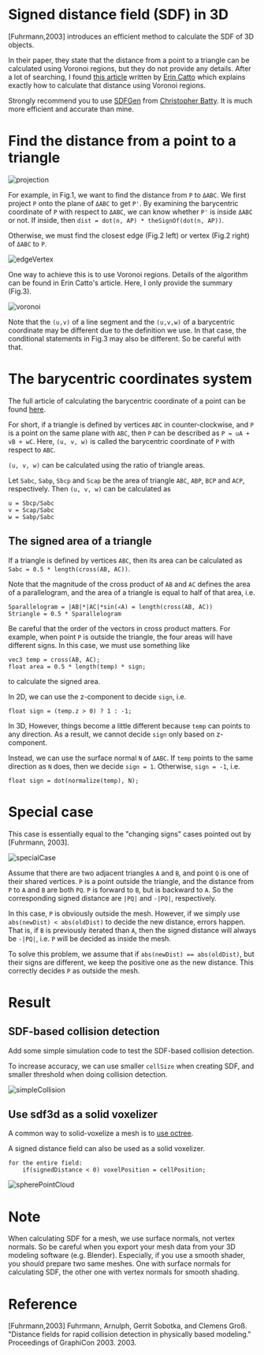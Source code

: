 # Signed distance field (SDF) in 3D
[Fuhrmann,2003] introduces an efficient method to calculate the SDF of 3D objects.

In their paper, they state that the distance from a point to a triangle can be calculated using Voronoi regions, but they do not provide any details.
After a lot of searching, I found [this article](http://twvideo01.ubm-us.net/o1/vault/gdc10/slides/Catto_Erin_PhysicsForProgrammers_ComputingDistance.pdf) written by [Erin Catto](https://github.com/erincatto) which explains exactly how to calculate that distance using Voronoi regions.

Strongly recommend you to use [SDFGen](https://github.com/christopherbatty/SDFGen) from  [Christopher Batty](https://github.com/christopherbatty).
It is much more efficient and accurate than mine.

# Find the distance from a point to a triangle
![projection](./image/projection.png)

For example, in Fig.1, we want to find the distance from `P` to `ΔABC`.
We first project `P` onto the plane of `ΔABC` to get `P'`.
By examining the barycentric coordinate of `P` with respect to `ΔABC`,
we can know whether `P'` is inside `ΔABC` or not.
If inside, then `dist = dot(n, AP) * theSignOf(dot(n, AP))`.

Otherwise, we must find the closest edge (Fig.2 left) or vertex (Fig.2 right) of `ΔABC` to `P`.

![edgeVertex](./image/edgeVertex.png)

One way to achieve this is to use Voronoi regions.
Details of the algorithm can be found in Erin Catto's article.
Here, I only provide the summary (Fig.3).

![voronoi](./image/voronoi.png)

Note that the `(u,v)` of a line segment and the `(u,v,w)` of a barycentric coordinate may be different due to the definition we use.
In that case, the conditional statements in Fig.3 may also be different.
So be careful with that.

# The barycentric coordinates system
The full article of calculating the barycentric coordinate of a point can be found [here](https://www.scratchapixel.com/lessons/3d-basic-rendering/ray-tracing-rendering-a-triangle/barycentric-coordinates).

For short, if a triangle is defined by vertices `ABC` in counter-clockwise,
and `P` is a point on the same plane with `ABC`,
then `P` can be described as `P = uA + vB + wC`.
Here, `(u, v, w)` is called the barycentric coordinate of `P` with respect to `ABC`.

`(u, v, w)` can be calculated using the ratio of triangle areas.

Let `Sabc`, `Sabp`, `Sbcp` and `Scap` be the area of triangle `ABC`, `ABP`, `BCP` and `ACP`, respectively.
Then `(u, v, w)` can be calculated as
```
u = Sbcp/Sabc
v = Scap/Sabc
w = Sabp/Sabc
```

## The signed area of a triangle
If a triangle is defined by vertices `ABC`,
then its area can be calculated as
`Sabc = 0.5 * length(cross(AB, AC))`.

Note that the magnitude of the cross product of `AB` and `AC` defines the area of a parallelogram,
and the area of a triangle is equal to half of that area, i.e.
```
Sparallelogram = |AB|*|AC|*sin(∠A) = length(cross(AB, AC))
Striangle = 0.5 * Sparallelogram
```

Be careful that the order of the vectors in cross product matters.
For example, when point `P` is outside the triangle,
the four areas will have different signs.
In this case, we must use something like
```
vec3 temp = cross(AB, AC);
float area = 0.5 * length(temp) * sign;
```
to calculate the signed area.

In 2D, we can use the z-component to decide `sign`, i.e.
```
float sign = (temp.z > 0) ? 1 : -1;
```
In 3D, However, things become a little different because `temp` can points to any direction.
As a result, we cannot decide `sign` only based on z-component.

Instead, we can use the surface normal `N` of `ΔABC`.
If `temp` points to the same direction as `N` does,
then we decide `sign = 1`.
Otherwise, `sign = -1`, i.e.
```
float sign = dot(normalize(temp), N);
```

# Special case
This case is essentially equal to the "changing signs" cases pointed out by [Fuhrmann, 2003].

![specialCase](./image/specialCase.png)

Assume that there are two adjacent triangles `A` and `B`, and point `Q` is one of their shared vertices.
`P` is a point outside the triangle, and the distance from `P` to `A` and `B` are both `PQ`.
`P` is forward to `B`, but is backward to `A`.
So the corresponding signed distance are `|PQ|` and `-|PQ|`, respectively.

In this case, `P` is obviously outside the mesh.
However, if we simply use `abs(newDist) < abs(oldDist)` to decide the new distance,
errors happen.
That is, if `B` is previously iterated than `A`,
then the signed distance will always be `-|PQ|`,
i.e. `P` will be decided as inside the mesh.

To solve this problem, we assume that if `abs(newDist) == abs(oldDist)`, but their signs are different, we keep the positive one as the new distance.
This correctly decides `P` as outside the mesh.

# Result

## SDF-based collision detection

Add some simple simulation code to test the SDF-based collision detection.

To increase accuracy, we can use smaller `cellSize` when creating SDF,
and smaller threshold when doing collision detection.

![simpleCollision](./output.gif)

## Use sdf3d as a solid voxelizer
A common way to solid-voxelize a mesh is to [use octree](https://viscomp.alexandra.dk/?p=3836).

A signed distance field can also be used as a solid voxelizer.
```
for the entire field:
    if(signedDistance < 0) voxelPosition = cellPosition;
```

![spherePointCloud](./image/voxelization.png)

# Note

When calculating SDF for a mesh, we use surface normals, not vertex normals.
So be careful when you export your mesh data from your 3D modeling software (e.g. Blender).
Especially, if you use a smooth shader, you should prepare two same meshes.
One with surface normals for calculating SDF,
the other one with vertex normals for smooth shading.

# Reference
[Fuhrmann,2003] Fuhrmann, Arnulph, Gerrit Sobotka, and Clemens Groß. "Distance fields for rapid collision detection in physically based modeling." Proceedings of GraphiCon 2003. 2003.
